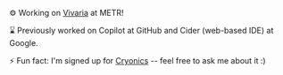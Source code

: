 <!--
**mtaran/mtaran** is a ✨ _special_ ✨ repository because its `README.md` (this file) appears on your GitHub profile.

Here are some ideas to get you started:

- 🔭 I’m currently working on ...
- 🌱 I’m currently learning ...
- 👯 I’m looking to collaborate on ...
- 🤔 I’m looking for help with ...
- 💬 Ask me about ...
- 📫 How to reach me: ...
- 😄 Pronouns: ...
- ⚡ Fun fact: ...
-->

⚙️ Working on [Vivaria](https://github.com/metr/vivaria) at METR!

⌛ Previously worked on Copilot at GitHub and Cider (web-based IDE) at Google.

⚡ Fun fact: I'm signed up for [Cryonics](https://en.wikipedia.org/wiki/Cryonics) -- feel free to ask me about it :)
